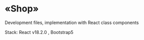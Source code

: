 # «Shop»

Development files, implementation with React class components

Stack: React v18.2.0 , Bootstrap5